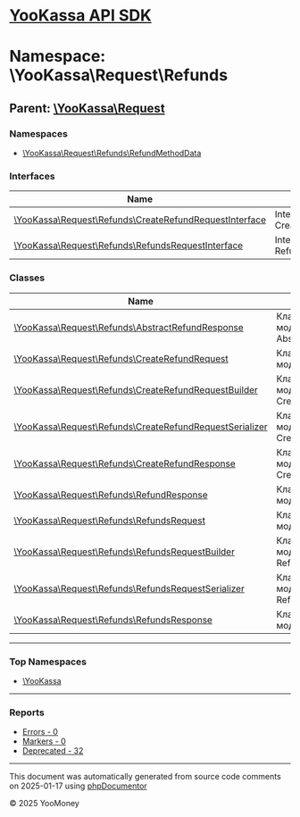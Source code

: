 # [YooKassa API SDK](../home.md)

# Namespace: \YooKassa\Request\Refunds

## Parent: [\YooKassa\Request](../namespaces/yookassa-request.md)

### Namespaces

* [\YooKassa\Request\Refunds\RefundMethodData](../namespaces/yookassa-request-refunds-refundmethoddata.md)

### Interfaces

| Name | Summary |
| ---- | ------- |
| [\YooKassa\Request\Refunds\CreateRefundRequestInterface](../classes/YooKassa-Request-Refunds-CreateRefundRequestInterface.md) | Interface CreateRefundRequestInterface |
| [\YooKassa\Request\Refunds\RefundsRequestInterface](../classes/YooKassa-Request-Refunds-RefundsRequestInterface.md) | Interface RefundsRequestInterface |

### Classes

| Name | Summary |
| ---- | ------- |
| [\YooKassa\Request\Refunds\AbstractRefundResponse](../classes/YooKassa-Request-Refunds-AbstractRefundResponse.md) | Класс, представляющий модель AbstractRefundResponse. |
| [\YooKassa\Request\Refunds\CreateRefundRequest](../classes/YooKassa-Request-Refunds-CreateRefundRequest.md) | Класс, представляющий модель CreateRefundRequest. |
| [\YooKassa\Request\Refunds\CreateRefundRequestBuilder](../classes/YooKassa-Request-Refunds-CreateRefundRequestBuilder.md) | Класс, представляющий модель CreateRefundRequestBuilder. |
| [\YooKassa\Request\Refunds\CreateRefundRequestSerializer](../classes/YooKassa-Request-Refunds-CreateRefundRequestSerializer.md) | Класс, представляющий модель CreateRefundRequestSerializer. |
| [\YooKassa\Request\Refunds\CreateRefundResponse](../classes/YooKassa-Request-Refunds-CreateRefundResponse.md) | Класс, представляющий модель CreateRefundResponse. |
| [\YooKassa\Request\Refunds\RefundResponse](../classes/YooKassa-Request-Refunds-RefundResponse.md) | Класс, представляющий модель RefundResponse. |
| [\YooKassa\Request\Refunds\RefundsRequest](../classes/YooKassa-Request-Refunds-RefundsRequest.md) | Класс, представляющий модель RefundsRequest. |
| [\YooKassa\Request\Refunds\RefundsRequestBuilder](../classes/YooKassa-Request-Refunds-RefundsRequestBuilder.md) | Класс, представляющий модель RefundsRequestBuilder. |
| [\YooKassa\Request\Refunds\RefundsRequestSerializer](../classes/YooKassa-Request-Refunds-RefundsRequestSerializer.md) | Класс, представляющий модель RefundsRequestSerializer. |
| [\YooKassa\Request\Refunds\RefundsResponse](../classes/YooKassa-Request-Refunds-RefundsResponse.md) | Класс, представляющий модель RefundsResponse. |

---

### Top Namespaces

* [\YooKassa](../namespaces/yookassa.md)

---

### Reports
* [Errors - 0](../reports/errors.md)
* [Markers - 0](../reports/markers.md)
* [Deprecated - 32](../reports/deprecated.md)

---

This document was automatically generated from source code comments on 2025-01-17 using [phpDocumentor](http://www.phpdoc.org/)

&copy; 2025 YooMoney